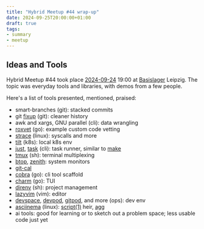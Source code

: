 ```yaml
---
title: "Hybrid Meetup #44 wrap-up"
date: 2024-09-25T20:00:00+01:00
draft: true
tags:
- summary
- meetup
---
```


## Ideas and Tools

Hybrid Meetup #44 took place
[2024-09-24](https://www.meetup.com/leipzig-golang/events/298066362/) 19:00 at
[Basislager](https://basislager.co) Leipzig. The topic was everyday tools and
libraries, with demos from a few people.

Here's a list of tools presented, mentioned, praised:

* smart-branches (git): stacked commits
* git [fixup](https://git-scm.com/docs/git-commit#Documentation/git-commit.txt---fixupamendrewordltcommitgt) (git): cleaner history
* awk and xargs, GNU parallel (cli): data wrangling
* [roxvet](https://github.com/stackrox/stackrox/tree/master/tools/roxvet) (go): example custom code vetting
* [strace](https://strace.io/) (linux): syscalls and more
* [tilt](https://tilt.dev/) (k8s): local k8s env
* [just](https://just.systems), [task](https://taskfile.dev/) (cli): task runner, similar to [make](https://www.gnu.org/software/make/)
* [tmux](https://github.com/tmux/tmux/wiki) (sh): terminal multiplexing
* [btop](https://github.com/aristocratos/btop), [zenith](https://github.com/bvaisvil/zenith): system monitors
* [git-cal](https://github.com/k4rthik/git-cal)
* [cobra](https://github.com/spf13/cobra) (go): cli tool scaffold
* [charm](https://charm.sh/libs/) (go): TUI
* [direnv](https://direnv.net/) (sh): project management
* [lazyvim](http://www.lazyvim.org/) (vim): editor
* [devspace](https://www.devspace.sh/), [devpod](https://devpod.sh/), [gitpod](https://www.gitpod.io/), and more (ops): dev env
* [asciinema](https://asciinema.org/) (linux): [script(1)](https://en.wikipedia.org/wiki/Script_(Unix)) heir, [agg](https://github.com/asciinema/agg)
* ai tools: good for learning or to sketch out a problem space; less usable code just yet

